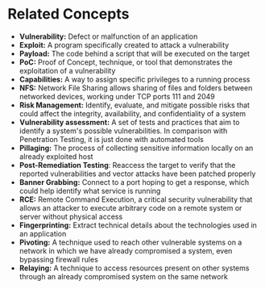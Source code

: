# Related Concepts

* **Vulnerability:** Defect or malfunction of an application
* **Exploit:** A program specifically created to attack a vulnerability
* **Payload:** The code behind a script that will be executed on the target
* **PoC:** Proof of Concept, technique, or tool that demonstrates the exploitation of a vulnerability
* **Capabilities:** A way to assign specific privileges to a running process
* **NFS:** Network File Sharing allows sharing of files and folders between networked devices, working under TCP ports 111 and 2049
* **Risk Management:** Identify, evaluate, and mitigate possible risks that could affect the integrity, availability, and confidentiality of a system
* **Vulnerability assessment:** A set of tests and practices that aim to identify a system's possible vulnerabilities. In comparison with Penetration Testing, it is just done with automated tools
* **Pillaging:** The process of collecting sensitive information locally on an already exploited host
* **Post-Remediation Testing**: Reaccess the target to verify that the reported vulnerabilities and vector attacks have been patched properly
* **Banner Grabbing:** Connect to a port hoping to get a response, which could help identify what service is running
* **RCE:** Remote Command Execution, a critical security vulnerability that allows an attacker to execute arbitrary code on a remote system or server without physical access
* **Fingerprinting:** Extract technical details about the technologies used in an application
* **Pivoting:** A technique used to reach other vulnerable systems on a network in which we have already compromised a system, even bypassing firewall rules
* **Relaying:** A technique to access resources present on other systems through an already compromised system on the same network
